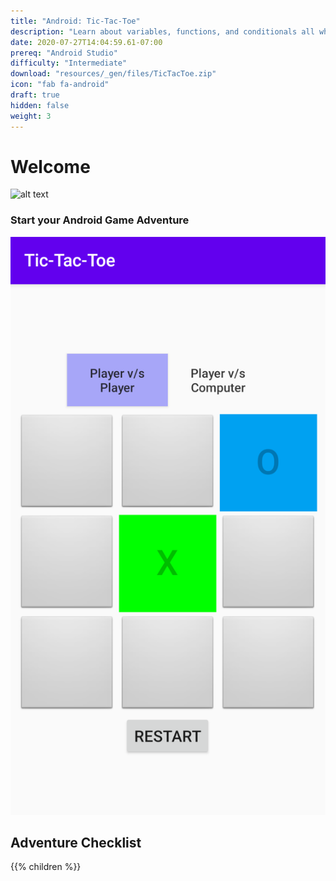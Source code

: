 ```yaml
---
title: "Android: Tic-Tac-Toe"
description: "Learn about variables, functions, and conditionals all while building a Tic-Tac-Toe Android app."
date: 2020-07-27T14:04:59.61-07:00
prereq: "Android Studio"
difficulty: "Intermediate"
download: "resources/_gen/files/TicTacToe.zip"
icon: "fab fa-android"
draft: true
hidden: false
weight: 3
---
```


# Welcome
![alt text](https://media.giphy.com/media/1nOL7s74KmSk0zDlDD/giphy.gif)

### Start your Android Game Adventure
![Android Tic-Tac-Toe Game](resources/_gen/images/game_play.PNG)

## Adventure Checklist

{{% children %}}
